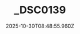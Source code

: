 ---
title: "_DSC0139"
description: ""
image: "/uploads/photos/1761814135950-_DSC0139.webp"
thumbnail: "/uploads/photos/1761814135950-_DSC0139-thumb.webp"
width: 4800
height: 3200
featured: false
date: 2025-10-30T08:48:55.960Z
order: 0
---